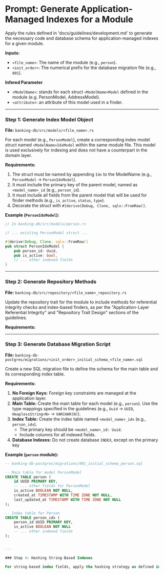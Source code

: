 # Prompt: Generate Application-Managed Indexes for a Module

Apply the rules defined in 'docs/guidelines/development.md' to generate the necessary code and database schema for application-managed indexes for a given module.

**Inputs:**
-   `<file_name>`: The name of the module (e.g., `person`).
-   `<init_order>`: The numerical prefix for the database migration file (e.g., `001`).

**Infered Parameter**
-   `<ModelName>`: stands for each struct `<ModelName>Model` defined in the module (e.g. PersonModel, AddressModel). 
-   `<attribute>`: an attribute of this model used in a finder.
---


### Step 1: Generate Index Model Object

**File:** `banking-db/src/models/<file_name>.rs`

For each model (e.g., `PersonModel`), create a corresponding index model struct named `<ModelName>IdxModel` within the same module file. This model is used exclusively for indexing and does not have a counterpart in the domain layer.

**Requirements:**
1.  The struct must be named by appending `Idx` to the ModelName (e.g., `PersonModel` -> `PersonIdxModel`).
2.  It must include the primary key of the parent model, named as `<model_name>_id` (e.g., `person_id`).
3.  It must include all fields from the parent model that will be used for finder methods (e.g., `is_active`, `status`, `type`).
4.  Decorate the struct with `#[derive(Debug, Clone, sqlx::FromRow)]`.

**Example (`PersonIdxModel`):**
```rust
// In banking-db/src/models/person.rs

// ... existing PersonModel struct ...

#[derive(Debug, Clone, sqlx::FromRow)]
pub struct PersonIdxModel {
    pub person_id: Uuid,
    pub is_active: bool,
    // ... other indexed fields
}
```

---

### Step 2: Generate Repository Methods

**File:** `banking-db/src/repository/<file_name>_repository.rs`

Update the repository trait for the module to include methods for referential integrity checks and index-based finders, as per the "Application-Layer Referential Integrity" and "Repository Trait Design" sections of the guidelines.

**Requirements:**



---

### Step 3: Generate Database Migration Script

**File:** `banking-db-postgres/migrations/<init_order>_initial_schema_<file_name>.sql`

Create a new SQL migration file to define the schema for the main table and its corresponding index table.

**Requirements:**
1.  **No Foreign Keys:** Foreign key constraints are managed at the application layer.
2.  **Main Table:** Create the main table for each model (e.g., `person`). Use the type mappings specified in the guidelines (e.g., `Uuid` -> `UUID`, `HeaplessString<N>` -> `VARCHAR(N)`).
3.  **Index Table:** Create the index table named `<model_name>_idx` (e.g., `person_idx`).
    *   The primary key should be `<model_name>_id: Uuid`.
    *   Include columns for all indexed fields.
4.  **Database Indexes:** Do not create database `INDEX`, except on the primary key

**Example (`person` module):**
```sql
-- banking-db-postgres/migrations/001_initial_schema_person.sql

-- Main table for model PersonModel
CREATE TABLE person (
    id UUID PRIMARY KEY,
    -- ... other fields for PersonModel
    is_active BOOLEAN NOT NULL,
    created_at TIMESTAMP WITH TIME ZONE NOT NULL,
    last_updated_at TIMESTAMP WITH TIME ZONE NOT NULL
);

-- Index table for Person
CREATE TABLE person_idx (
    person_id UUID PRIMARY KEY,
    is_active BOOLEAN NOT NULL
    -- ... other indexed fields
);


---

### Step 4: Hashing String-Based Indexes

For string-based index fields, apply the hashing strategy as defined in the "Hashing String-Based Indexes" section of `docs/guidelines/development.md`. This involves using a fast hashing algorithm (e.g., `xxhash`), storing the hash in the index table, and handling potential collisions in the repository.
